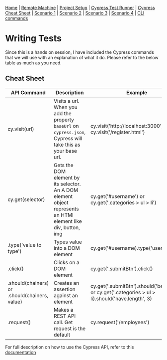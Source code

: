 [Home](/README.md) |
[Remote Machine](https://rdp.devopsplayground.com/#/) |
[Project Setup](project-setup.md) |
[Cypress Test Runner](cypress-test-runner.md) |
[Cypress Cheat Sheet](cheat-sheet.md) |
[Scenario 1](scenario1.md) |
[Scenario 2](scenario2.md) |
[Scenario 3](scenario3.md) |
[Scenario 4](scenario4.md) |
[CLI commands](cli-commands.md)

# Writing Tests

Since this is a hands on session, I have included the Cypress commands that we will use with an explanation of what it do. Please refer to the below table as much as you need.

## Cheat Sheet

| API Command                                   | Description                                                                                                    | Example                                                                                              |
| --------------------------------------------- | -------------------------------------------------------------------------------------------------------------- | ---------------------------------------------------------------------------------------------------- |
| cy.visit(url)                                 | Visits a url. When you add the property `baseUrl` on `cypress.json`, Cypress will take this as your base url.  | cy.visit('http://localhost:3000') or cy.visit('/register.html')                                      |
| cy.get(selector)                              | Gets the DOM element by its selector. An A DOM element object represents an HTMl element like div, button, img | cy.get('#username') or cy.get('.categories > ul > li')                                               |
| .type('value to type')                        | Types value into a DOM element                                                                                 | cy.get('#username).type('user1')                                                                     |
| .click()                                      | Clicks on a DOM element                                                                                        | cy.get('.submitBtn').click()                                                                         |
| .should(chainers) or .should(chainers, value) | Creates an assertion against an element                                                                        | cy.get('.submitBtn').should('be.visible') or cy.get('.categories > ul > li).should('have.length', 3) |
| .request()                                    | Makes a REST API call. Get request is the default                                                              | cy.request('/employees')                                                                             |

For full description on how to use the Cypress API, refer to this [documentation](https://docs.cypress.io/api/api/table-of-contents.html)

